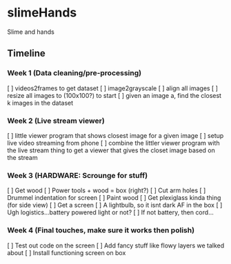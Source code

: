 # slimeHands

Slime and hands

## Timeline

### Week 1 (Data cleaning/pre-processing)
[ ] videos2frames to get dataset
[ ] image2grayscale
[ ] align all images
[ ] resize all images to (100x100?) to start
[ ] given an image a, find the closest k images in the dataset

### Week 2 (Live stream viewer)
[ ] little viewer program that shows closest image for a given image
[ ] setup live video streaming from phone
[ ] combine the littler viewer program with the live stream thing to get a viewer that gives the closet image based on the stream

### Week 3 (HARDWARE: Scrounge for stuff)
[ ] Get wood
[ ] Power tools + wood = box (right?)
[ ] Cut arm holes
[ ] Drummel indentation for screen
[ ] Paint wood
[ ] Get plexiglass kinda thing (for side view)
[ ] Get a screen
[ ] A lightbulb, so it isnt dark AF in the box
[ ] Ugh logistics...battery powered light or not?
[ ] If not battery, then cord...

### Week 4 (Final touches, make sure it works then polish)
[ ] Test out code on the screen
[ ] Add fancy stuff like flowy layers we talked about
[ ] Install functioning screen on box
